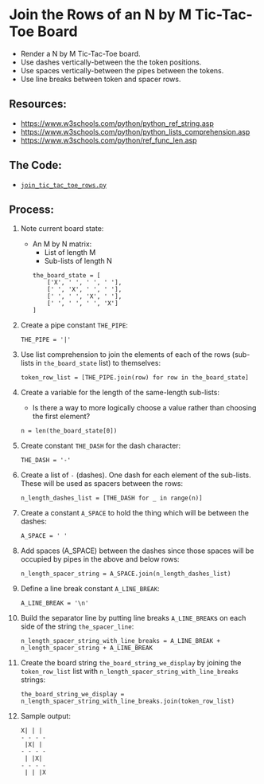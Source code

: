 # Join the Rows of an N by M Tic-Tac-Toe Board
* Render a N by M Tic-Tac-Toe board.
* Use dashes vertically-between the the token positions.
* Use spaces vertically-between the pipes between the tokens.
* Use line breaks between token and spacer rows.

## Resources:
* https://www.w3schools.com/python/python_ref_string.asp
* https://www.w3schools.com/python/python_lists_comprehension.asp
* https://www.w3schools.com/python/ref_func_len.asp

## The Code:
* [`join_tic_tac_toe_rows.py`](./join_tic_tac_toe_rows.py)
## Process:

1. Note current board state:
    * An M by N matrix:
        * List of length M
        * Sub-lists of length N
        ```
        the_board_state = [
            ['X', ' ', ' ', ' '],
            [' ', 'X', ' ', ' '],
            [' ', ' ', 'X', ' '],
            [' ', ' ', ' ', 'X']
        ]
        ```

1. Create a pipe constant `THE_PIPE`:
    ```
    THE_PIPE = '|'
    ```

1. Use list comprehension to join the elements of each of the rows (sub-lists in `the_board_state` list) to themselves:
    ```
    token_row_list = [THE_PIPE.join(row) for row in the_board_state]
    ```

1. Create a variable for the length of the same-length sub-lists:
    * Is there a way to more logically choose a value rather than choosing the first element?
    ```
    n = len(the_board_state[0])
    ```

1. Create constant `THE_DASH` for the dash character:
    ```
    THE_DASH = '-'
    ```

1. Create a list of `-` (dashes). One dash for each element of the sub-lists. These will be used as spacers between the rows:
    ```
    n_length_dashes_list = [THE_DASH for _ in range(n)]
    ```

1. Create a constant `A_SPACE` to hold the thing which will be between the dashes:
    ```
    A_SPACE = ' '
    ```

1. Add spaces (A_SPACE) between the dashes since those spaces will be occupied by pipes in the above and below rows:
    ```
    n_length_spacer_string = A_SPACE.join(n_length_dashes_list)
    ```

1. Define a line break constant `A_LINE_BREAK`:
    ```
    A_LINE_BREAK = '\n'
    ```

1. Build the separator line by putting line breaks `A_LINE_BREAK`s on each side of the string `the_spacer_line`:
    ```
    n_length_spacer_string_with_line_breaks = A_LINE_BREAK + n_length_spacer_string + A_LINE_BREAK
    ```

1. Create the board string `the_board_string_we_display` by joining the `token_row_list` list with `n_length_spacer_string_with_line_breaks` strings:
    ```
    the_board_string_we_display = n_length_spacer_string_with_line_breaks.join(token_row_list)
    ```

1. Sample output:
    ```
    X| | | 
    - - - -
     |X| |
    - - - -
     | |X|
    - - - -
     | | |X
    ```